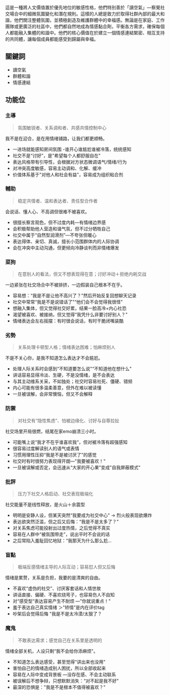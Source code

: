 這是一種將人文價值置於優先地位的敏感性格，他們特別善於「讀空氣」—察覺社交場合中的細微氛圍變化和潛在規則。這樣的人總是致力於取得社群內部的最大和諧，他們關注整體氛圍，並積極創造及維護群體中的幸福感。無論是在家庭、工作團隊或更廣泛的社區中，他們都自然地成為情感黏合劑，平衡各方需求，確保每個人都能融入集體的和諧中。他們的核心價值在於建立一個情感連結緊密、相互支持的共同體，讓每個成員都能感受到歸屬與幸福。

## 關鍵詞
- 讀空氣
- 群體和諧
- 情感連結
## 功能位
### 主導
> 氛围敏锐者、关系调和者、共感共情控制中心

我不是在迎合，是在用情绪铺路，让我们都更顺畅。
- ﻿﻿一进场就能感知房间氛围 -谁开心谁尴尬谁被冷落，统统感知
- ﻿社交不是“讨好”，是"希望每个人都舒服自在"
- ﻿表达风格带有引导性，会根据对方状态微调语气/情绪/行为
- ﻿对冲突高度敏感，容易主动调和、化解、缓冲
- ﻿价值体系基于"对他人和社会有益”，容易成为组织粘合剂
### 輔助
> 稳定共情者、温和表达者、责任型合作者

会说话、懂人心、不高调但很难不被喜欢。
- ﻿很擅长察言观色，但不过度内耗—有情绪边界感
- ﻿会积极帮助他人营造和谐气氛，但不过分牺牲自己
- ﻿社交中属于“自然型润滑剂”—不夸张但暖心
- ﻿表达得体、亲切、真诚，擅长小范围群体内的人际协调
- ﻿会在冲突中主动沟通，但更倾向冷静谈判而非情绪爆发
### 菜狗
> 在意别人的看法，但又不想表现得在意；讨好冲动＋拒绝内耗交战

一边紧张在社交场合中不被排挤，一边假装自己根本不在乎。
- 容易想：“我是不是让他不高兴了？"然后开始反复回想聊天记录
- 社交中常常“我是不是说错话了"“他们会不会觉得我很怪"
- 想融入集体，但又觉得社交好累，结果一脸高冷+内心社恐
- 渴望被喜欢、被接纳，但又觉得“我凭什么非要讨好别人？"
- 情绪表达会左右摇摆：有时很会说话，有时干脆闭嘴装酷
### 劣勢
> 关系处理卡顿型人格；情绪表达困难；怕麻烦别人

不是不关心你，是我不知道怎么表达才不会尴尬。
- ﻿处理人际关系时会感到“不知道要怎么说"“不知道他在想什么"
- ﻿讲话容易显得冷淡、生硬，不是没情绪，是不会表达
- ﻿与其主动维系关采，不如独处；社交时容易社死、僵硬、错频
- ﻿内心可能有很多温柔善意，但外在难以被读懂
- ﻿一旦被误解，会非常懊恼，但又不会解释
### 防禦
> 对社交有“隐性焦虑”、怕被边缘化、讨好与自尊拉扯

社交场里开局很燃，结尾在家emo崩溃三小时。
- ﻿可能嘴上说“我才不在乎谁喜欢我“，但对被冷落有超强感知
- ﻿很容易过度解读别人的语气或表情
- ﻿习惯用理性压抑“我是不是被讨厌了"的感觉
- ﻿社交时有时很努力表现得开朗—"我要被喜欢！"
- ﻿一旦被误解或否定，会迅速从“大家的开心果”变成"自我屏蔽模式"
### 批評
> 压力下社交人格启动、社交表现极端化

社交能量不是线性释放，是火山＋余震型
- 明明是安静人设，但某天突然“我要成为社交中心"  -> 烈火般表现欲爆炸
- ﻿表达欲突然泛滥，但之后又后悔：“我是不是太多了？"
- ﻿对关系焦虑可能投射出过度热情，之后觉得不真实
- ﻿容易在人群中“被氛围带走”，说出平时不会说的话
- ﻿之后常陷入羞耻回忆地狱：“我那天为什么那么尬…
### 盲點
> 极端反感情绪主导的人际互动；容易怼人但又后悔

情绪是累赘，关系是负担，我要的是清爽的自由。
- ﻿不喜欢“虚伪的社交”、讨厌客套话和人情世故
- ﻿讲话直接、偏硬、不喜欢绕弯子，也容易伤人不自知
- ﻿对“感受型“表达容易产生不耐烦 —"你就说重点！"
- ﻿羞于表达自己真实情绪 ＞"矫情”是内在评价tag
- ﻿吵架后会觉得后悔 "我是不是太冷漠/太狠了？
### 魔鬼
> 不敢表达需求；感觉自己在关系里是透明的

情绪全部关机，人设只剩“我不会给你添麻烦"。
- ﻿不知道怎么表达感受，甚至觉得“讲出来也没用"
- ﻿害怕自己的情绪造成别人困扰，所以全部收起来
- ﻿容易在人际中变成背景板 —没存在感、不会主动联系
- ﻿被误解后不想争辩，只想默默消失：“对不起是我不好"
- ﻿最深的恐惧是："我是不是根本不值得被喜欢？"